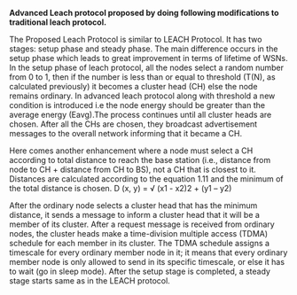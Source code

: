 **Advanced Leach protocol proposed by doing following modifications to traditional leach protocol.**

The Proposed Leach Protocol is similar to LEACH Protocol. It has two stages: setup phase and steady phase. The main difference occurs in the setup phase which leads to great  improvement in terms of lifetime of WSNs. In the setup phase of leach protocol, all the nodes select a random number from 0 to 1, then if the number is  less than or equal to threshold (T(N), as calculated previously) it becomes a cluster head (CH) else the node  remains ordinary. In advanced leach protocol along with threshold a new condition is introduced i.e the node energy should be greater than the average energy (Eavg).The process continues until all cluster heads are chosen. After all the  CHs are chosen, they broadcast advertisement messages to the overall network informing that it became a CH. 


Here comes another enhancement where a node must select a CH according to total distance  to reach the base station (i.e., distance from node to CH + distance from CH to BS), not a  CH that is closest to it. Distances are calculated according to the equation 1.11 and the  minimum of the total distance is chosen.
D (x, y) = √ (x1 - x2)2 + (y1 – y2)

After the ordinary node selects a cluster head that has the minimum distance, it sends a  message to inform a cluster head that it will be a member of its cluster. After a request 
message is received from ordinary nodes, the cluster heads make a time-division multiple  access (TDMA) schedule for each member in its cluster. The TDMA schedule assigns a  timescale for every ordinary member node in it; it means that every ordinary member node  is only allowed to send in its specific timescale, or else it has to wait (go in sleep mode).  After the setup stage is completed, a steady stage starts same as in the LEACH protocol.

